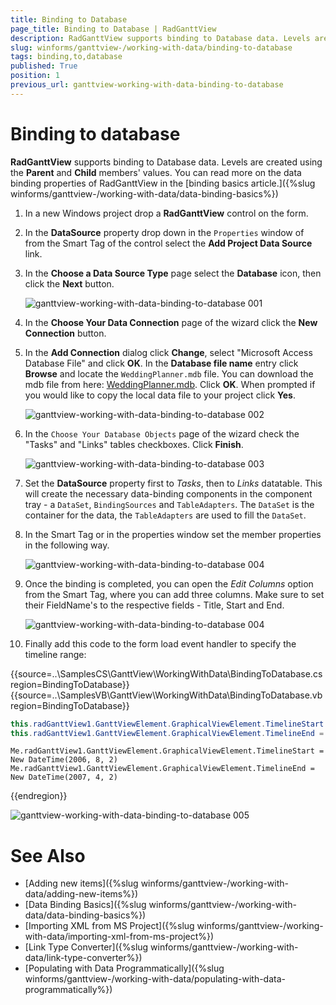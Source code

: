 ```yaml
---
title: Binding to Database
page_title: Binding to Database | RadGanttView
description: RadGanttView supports binding to Database data. Levels are created using the Parent and Child members' values.
slug: winforms/ganttview-/working-with-data/binding-to-database
tags: binding,to,database
published: True
position: 1
previous_url: ganttview-working-with-data-binding-to-database
---
```


# Binding to database

__RadGanttView__ supports binding to Database data. Levels are created using the __Parent__ and __Child__ members' values. You can read more on the data binding properties of RadGanttView in the [binding basics article.]({%slug winforms/ganttview-/working-with-data/data-binding-basics%})

1. In a new Windows project drop a __RadGanttView__ control on the form.

1. In the __DataSource__ property drop down in the `Properties` window of from the Smart Tag of the control select the __Add Project Data Source__ link.
            

1. In the __Choose a Data Source Type__ page select the __Database__ icon, then click the __Next__ button.
            
	![ganttview-working-with-data-binding-to-database 001](images/ganttview-working-with-data-binding-to-database001.png)

1. In the __Choose Your Data Connection__ page of the wizard click the __New Connection__ button.
            

1. In the __Add Connection__ dialog click __Change__, select "Microsoft Access Database File" and click __OK__. In the __Database file name__ entry click __Browse__ and locate the `WeddingPlanner.mdb` file. You can download the mdb file from here: [WeddingPlanner.mdb](http://www.telerik.com/docs/default-source/ui-for-winforms/weddingplanner.zip?sfvrsn=2). Click __OK__. When prompted if you would like to copy the local data file to your project click __Yes__.
            
	![ganttview-working-with-data-binding-to-database 002](images/ganttview-working-with-data-binding-to-database002.png)

1. In the `Choose Your Database Objects` page of the wizard check the "Tasks" and "Links" tables checkboxes. Click __Finish__.
            
	![ganttview-working-with-data-binding-to-database 003](images/ganttview-working-with-data-binding-to-database003.png)

1. Set the __DataSource__ property first to _Tasks_, then to _Links_ datatable. This will create the necessary data-binding components in the component tray - a `DataSet`, `BindingSources` and `TableAdapters`. The `DataSet` is the container for the data, the `TableAdapters` are used to fill the `DataSet`.
            

1. In the Smart Tag or in the properties window set the member properties in the following way.
            
	![ganttview-working-with-data-binding-to-database 004](images/ganttview-working-with-data-binding-to-database004.png)

1. Once the binding is completed, you can open the _Edit Columns_ option from the Smart Tag, where you can add three columns. Make sure to set their FieldName's to the respective fields - Title, Start and End.

	![ganttview-working-with-data-binding-to-database 004](images/ganttview-working-with-data-binding-to-database005.png)

1. Finally add this code to the form load event handler to specify the timeline range:
            
{{source=..\SamplesCS\GanttView\WorkingWithData\BindingToDatabase.cs region=BindingToDatabase}} 
{{source=..\SamplesVB\GanttView\WorkingWithData\BindingToDatabase.vb region=BindingToDatabase}} 

````C#
this.radGanttView1.GanttViewElement.GraphicalViewElement.TimelineStart = new DateTime(2006, 8, 2);
this.radGanttView1.GanttViewElement.GraphicalViewElement.TimelineEnd = new DateTime(2007, 4, 2);

````
````VB.NET
Me.radGanttView1.GanttViewElement.GraphicalViewElement.TimelineStart = New DateTime(2006, 8, 2)
Me.radGanttView1.GanttViewElement.GraphicalViewElement.TimelineEnd = New DateTime(2007, 4, 2)

````

{{endregion}} 

![ganttview-working-with-data-binding-to-database 005](images/ganttview-working-with-data-binding-to-database006.png)

# See Also  

* [Adding new items]({%slug winforms/ganttview-/working-with-data/adding-new-items%})
* [Data Binding Basics]({%slug winforms/ganttview-/working-with-data/data-binding-basics%})
* [Importing XML from MS Project]({%slug winforms/ganttview-/working-with-data/importing-xml-from-ms-project%})
* [Link Type Converter]({%slug winforms/ganttview-/working-with-data/link-type-converter%})
* [Populating with Data Programmatically]({%slug winforms/ganttview-/working-with-data/populating-with-data-programmatically%})
